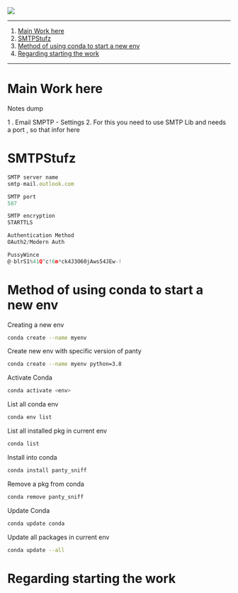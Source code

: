 
![](https://i.ibb.co/TggVJXg/image.png)

---

1. [Main Work here](#main-work-here)
2. [SMTPStufz](#smtpstufz)
3. [Method of using conda to start a new env](#method-of-using-conda-to-start-a-new-env)
4. [Regarding starting the work](#regarding-starting-the-work)


---

# Main Work here 

Notes dump 

1 . Email SMPTP - Settings
2. For this you need to use SMTP Lib and needs a port , so that infor here

# SMTPStufz

```js
SMTP server name
smtp-mail.outlook.com

SMTP port
587

SMTP encryption
STARTTLS

Authentication Method
OAuth2/Modern Auth

PussyWince
@-blrS1%41Q^c!6m*ck4J3O60jAws54JEw-!
```

# Method of using conda to start a new env 

Creating a new env 
```sh
conda create --name myenv
```
Create new env with specific version of panty 
```sh 
conda create --name myenv python=3.8
```

Activate Conda 
```sh 
conda activate <env>
```

List all conda env
```sh 
conda env list
```
List all installed pkg in current env
```sh 
conda list
```

Install into conda 
```sh 
conda install panty_sniff
```
Remove a pkg from conda 
```sh 
conda remove panty_sniff
```

Update Conda 
```sh
conda update conda
```

Update all packages in current env
```sh 
conda update --all
```

# Regarding starting the work 
